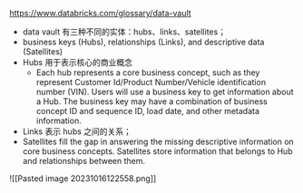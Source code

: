 https://www.databricks.com/glossary/data-vault

- data vault 有三种不同的实体：hubs、links、satellites；
- business keys (Hubs), relationships (Links), and descriptive data (Satellites)
- Hubs 用于表示核心的商业概念
	- Each hub represents a core business concept, such as they represent Customer Id/Product Number/Vehicle identification number (VIN). Users will use a business key to get information about a Hub. The business key may have a combination of business concept ID and sequence ID, load date, and other metadata information.
- Links 表示 hubs 之间的关系；
- Satellites fill the gap in answering the missing descriptive information on core business concepts. Satellites store information that belongs to Hub and relationships between them.


![[Pasted image 20231016122558.png]]


